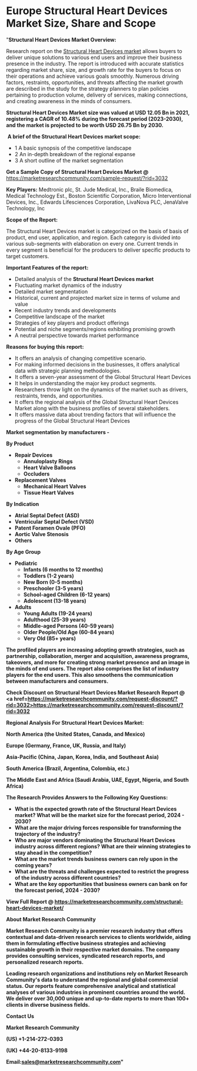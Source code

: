 # Europe Structural Heart Devices Market Size, Share and Scope
"<strong>Structural Heart Devices Market Overview:</strong>

Research report on the <a href=https://marketresearchcommunity.com/structural-heart-devices-market/>Structural Heart Devices market</a> allows buyers to deliver unique solutions to various end users and improve their business presence in the industry. The report is introduced with accurate statistics regarding market share, size, and growth rate for the buyers to focus on their operations and achieve various goals smoothly. Numerous driving factors, restraints, opportunities, and threats affecting the market growth are described in the study for the strategy planners to plan policies pertaining to production volume, delivery of services, making connections, and creating awareness in the minds of consumers.

<strong>Structural Heart Devices Market size was valued at USD 12.05 Bn in 2021, registering a CAGR of 10.48% during the forecast period (2023-2030), and the market is projected to be worth USD 26.75 Bn by 2030.</strong>

 <Strong>A brief of the Structural Heart Devices market scope:</Strong>
<ul>
 <li>1  A basic synopsis of the competitive landscape</li>
 <li>2  An in-depth breakdown of the regional expanse</li>
 <li>3  A short outline of the market segmentation</li>
</ul>
<strong>Get a Sample Copy of Structural Heart Devices Market @ </b></strong><a href=https://marketresearchcommunity.com/sample-request/?rid=3032><u>https://marketresearchcommunity.com/sample-request/?rid=3032</u></a>

<strong>Key Players:</strong> 
Medtronic plc, St. Jude Medical, Inc., Braile Biomedica, Medical Technology Est., Boston Scientific Corporation, Micro Interventional Devices, Inc., Edwards Lifesciences Corporation, LivaNova PLC, JenaValve Technology, Inc

<strong>Scope of the Report:</strong>

The Structural Heart Devices market is categorized on the basis of basis of product, end user, application, and region. Each category is divided into various sub-segments with elaboration on every one. Current trends in every segment is beneficial for the producers to deliver specific products to target customers.

<strong><b>Important Features of the report:</b></strong>
<ul>
  <li>Detailed analysis of the <strong><b>Structural Heart Devices </b></strong><strong><b>market</b></strong></li>
  <li>Fluctuating market dynamics of the industry</li>
  <li>Detailed market segmentation</li>
  <li>Historical, current and projected market size in terms of volume and value</li>
  <li>Recent industry trends and developments</li>
  <li>Competitive landscape of the market</li>
  <li>Strategies of key players and product offerings</li>
  <li>Potential and niche segments/regions exhibiting promising growth</li>
  <li>A neutral perspective towards market performance</li>
</ul>
<strong><b>Reasons for buying this report:</b></strong>
<ul>
  <li>It offers an analysis of changing competitive scenario.</li>
  <li>For making informed decisions in the businesses, it offers analytical data with strategic planning methodologies.</li>
  <li>It offers a seven-year assessment of the Global Structural Heart Devices</li>
  <li>It helps in understanding the major key product segments.</li>
  <li>Researchers throw light on the dynamics of the market such as drivers, restraints, trends, and opportunities.</li>
  <li>It offers the regional analysis of the Global Structural Heart Devices Market along with the business profiles of several stakeholders.</li>
  <li>It offers massive data about trending factors that will influence the progress of the Global Structural Heart Devices</li>
</ul>

<strong>Market segmentation by manufacturers -</strong>


<strong><strong>By Product</strong></h4>
<ul>
 	<li>Repair Devices
<ul>
 	<li>Annuloplasty Rings</li>
 	<li>Heart Valve Balloons</li>
 	<li>Occluders</li>
</ul>
</li>
 	<li>Replacement Valves
<ul>
 	<li>Mechanical Heart Valves</li>
 	<li>Tissue Heart Valves</li>
</ul>
</li>
</ul>
<strong><strong>By Indication</strong></h4>
<ul>
 	<li>Atrial Septal Defect (ASD)</li>
 	<li>Ventricular Septal Defect (VSD)</li>
 	<li>Patent Foramen Ovale (PFO)</li>
 	<li>Aortic Valve Stenosis</li>
 	<li>Others</li>
</ul>
<strong><strong>By Age Group</strong></h4>
<ul>
 	<li>Pediatric
<ul>
 	<li>Infants (6 months to 12 months)</li>
 	<li>Toddlers (1-2 years)</li>
 	<li>New Born (0-5 months)</li>
 	<li>Preschooler (3-5 years)</li>
 	<li>School-aged Children (6-12 years)</li>
 	<li>Adolescent (13-18 years)</li>
</ul>
</li>
 	<li>Adults
<ul>
 	<li>Young Adults (19-24 years)</li>
 	<li>Adulthood (25-39 years)</li>
 	<li>Middle-aged Persons (40-59 years)</li>
 	<li>Older People/Old Age (60-84 years)</li>
 	<li>Very Old (85+ years)</li>
</ul>
</li>
</ul>

The profiled players are increasing adopting growth strategies, such as partnership, collaboration, merger and acquisition, awareness programs, takeovers, and more for creating strong market presence and an image in the minds of end users. The report also comprises the list of industry players for the end users. This also smoothens the communication between manufacturers and consumers.

<strong><b>Check Discount on Structural Heart Devices Market Research Report @ </b></strong><a href=https://marketresearchcommunity.com/request-discount/?rid=3032><u>https://marketresearchcommunity.com/request-discount/?rid=3032</u></a>

<strong>Regional Analysis For Structural Heart Devices Market:</strong>

<strong>North America</strong> (the United States, Canada, and Mexico)

<strong>Europe</strong> (Germany, France, UK, Russia, and Italy)

<strong>Asia-Pacific</strong> (China, Japan, Korea, India, and Southeast Asia)

<strong>South America</strong> (Brazil, Argentina, Colombia, etc.)

<strong>The Middle East and Africa</strong> (Saudi Arabia, UAE, Egypt, Nigeria, and South Africa)

<strong>The Research Provides Answers to the Following Key Questions:</strong>
<ul>
 	<li>What is the expected growth rate of the Structural Heart Devices market? What will be the market size for the forecast period, 2024 - 2030?</li>
 	<li>What are the major driving forces responsible for transforming the trajectory of the industry?</li>
 	<li>Who are major vendors dominating the Structural Heart Devices industry across different regions? What are their winning strategies to stay ahead in the competition?</li>
 	<li>What are the market trends business owners can rely upon in the coming years?</li>
 	<li>What are the threats and challenges expected to restrict the progress of the industry across different countries?</li>
 	<li>What are the key opportunities that business owners can bank on for the forecast period, 2024 - 2030?</li>
</ul>

<strong>View Full Report @</strong> <a href=https://marketresearchcommunity.com/structural-heart-devices-market/>https://marketresearchcommunity.com/structural-heart-devices-market/</a>

<strong>About Market Research Community</strong>

Market Research Community is a premier research industry that offers contextual and data-driven research services to clients worldwide, aiding them in formulating effective business strategies and achieving sustainable growth in their respective market domains. The company provides consulting services, syndicated research reports, and personalized research reports.

Leading research organizations and institutions rely on Market Research Community's data to understand the regional and global commercial status. Our reports feature comprehensive analytical and statistical analyses of various industries in prominent countries around the world. We deliver over 30,000 unique and up-to-date reports to more than 100+ clients in diverse business fields.

<strong>Contact Us</strong>

<strong>Market Research Community</strong>

(US) +1-214-272-0393

(UK) +44-20-8133-9198

<strong>Email:</strong>sales@marketresearchcommunity.com"
